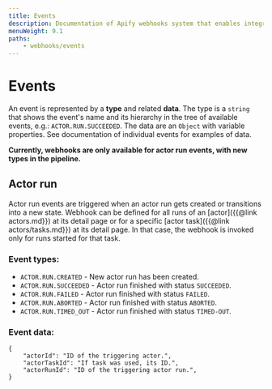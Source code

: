 ```yaml
---
title: Events
description: Documentation of Apify webhooks system that enables integration of multiple actors or external systems.
menuWeight: 9.1
paths:
    - webhooks/events
---
```


# [](./webhooks#events)Events

An event is represented by a **type** and related **data**. The type is a `string` that shows the event's name and its hierarchy in the tree of available events, e.g.: `ACTOR.RUN.SUCCEEDED`. The data are an `Object` with variable properties. See documentation of individual events for examples of data.

**Currently, webhooks are only available for actor run events, with new types in the pipeline.**

## [](#actor-run)Actor run

Actor run events are triggered when an actor run gets created or transitions into a new state. Webhook can be defined for all runs of an [actor]({{@link actors.md}}) at its detail page or for a specific [actor task]({{@link actors/tasks.md}}) at its detail page. In that case, the webhook is invoked only for runs started for that task.

### Event types:

*   `ACTOR.RUN.CREATED` - New actor run has been created.
*   `ACTOR.RUN.SUCCEEDED` - Actor run finished with status `SUCCEEDED`.
*   `ACTOR.RUN.FAILED` - Actor run finished with status `FAILED`.
*   `ACTOR.RUN.ABORTED` - Actor run finished with status `ABORTED`.
*   `ACTOR.RUN.TIMED_OUT` - Actor run finished with status `TIMED-OUT`.

### Event data:

    {
        "actorId": "ID of the triggering actor.",
        "actorTaskId": "If task was used, its ID.",
        "actorRunId": "ID of the triggering actor run.",
    }


